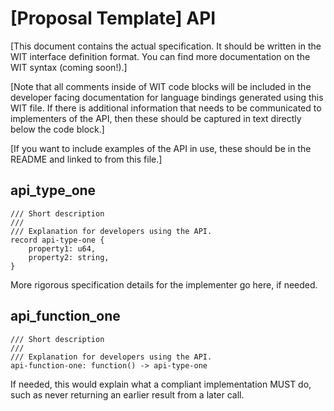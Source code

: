 # [Proposal Template] API

[This document contains the actual specification. It should be written in the WIT interface definition format. You can find more documentation on the WIT syntax (coming soon!).]

[Note that all comments inside of WIT code blocks will be included in the developer facing documentation for language bindings generated using this WIT file. If there is additional information that needs to be communicated to implementers of the API, then these should be captured in text directly below the code block.]

[If you want to include examples of the API in use, these should be in the README and linked to from this file.]

## api_type_one

```wit
/// Short description
///
/// Explanation for developers using the API.
record api-type-one {
    property1: u64,
    property2: string,
}
```

More rigorous specification details for the implementer go here, if needed.

## api_function_one

```wit
/// Short description
///
/// Explanation for developers using the API.
api-function-one: function() -> api-type-one
```

If needed, this would explain what a compliant implementation MUST do, such as never returning an earlier result from a later call.
